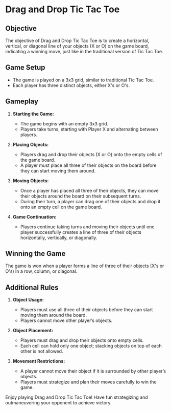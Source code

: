 # Drag and Drop Tic Tac Toe

## Objective
The objective of Drag and Drop Tic Tac Toe is to create a horizontal, vertical, or diagonal line of your objects (X or O) on the game board, indicating a winning move, just like in the traditional version of Tic Tac Toe.

## Game Setup
- The game is played on a 3x3 grid, similar to traditional Tic Tac Toe.
- Each player has three distinct objects, either X's or O's.

## Gameplay
1. **Starting the Game:**
   - The game begins with an empty 3x3 grid.
   - Players take turns, starting with Player X and alternating between players.

2. **Placing Objects:**
   - Players drag and drop their objects (X or O) onto the empty cells of the game board.
   - A player must place all three of their objects on the board before they can start moving them around.

3. **Moving Objects:**
   - Once a player has placed all three of their objects, they can move their objects around the board on their subsequent turns.
   - During their turn, a player can drag one of their objects and drop it onto an empty cell on the game board.

4. **Game Continuation:**
   - Players continue taking turns and moving their objects until one player successfully creates a line of three of their objects horizontally, vertically, or diagonally.

## Winning the Game
The game is won when a player forms a line of three of their objects (X's or O's) in a row, column, or diagonal.

## Additional Rules
1. **Object Usage:**
   - Players must use all three of their objects before they can start moving them around the board.
   - Players cannot move other player’s objects.

2. **Object Placement:**
   - Players must drag and drop their objects onto empty cells.
   - Each cell can hold only one object; stacking objects on top of each other is not allowed.

3. **Movement Restrictions:**
   - A player cannot move their object if it is surrounded by other player’s objects.
   - Players must strategize and plan their moves carefully to win the game.

Enjoy playing Drag and Drop Tic Tac Toe! Have fun strategizing and outmaneuvering your opponent to achieve victory.
